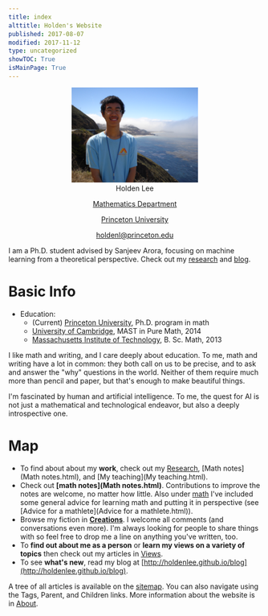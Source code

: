 ```yaml
---
title: index
alttitle: Holden's Website
published: 2017-08-07
modified: 2017-11-12
type: uncategorized
showTOC: True
isMainPage: True
---
```


<center><img src="pics/me2.JPG?dl=0" alt="web" width="50%" height="50%"></center>

<center>
Holden Lee

[Mathematics Department](https://www.math.princeton.edu/)

[Princeton University](http://www.princeton.edu)

[holdenl@princeton.edu](mailto:holdenl@princeton.edu)
</center>

I am a Ph.D. student advised by Sanjeev Arora, focusing on machine learning from a theoretical perspective. Check out my [research](Research.html) and [blog](http://holdenlee.github.io/blog).

# Basic Info

* Education:
    * (Current) <a href="https://www.math.princeton.edu">Princeton University</a>, Ph.D. program in math 
	* <a href="http://www.cam.ac.uk/">University of Cambridge</a>, MAST in Pure Math, 2014
    * <a href="http://www.mit.edu">Massachusetts Institute of Technology</a>, B. Sc. Math, 2013

I like math and writing, and I care deeply about education. To me, math and writing have a lot in common: they both call on us to be precise, and to ask and answer the "why" questions in the world. Neither of them require much more than pencil and paper, but that's enough to make beautiful things.
	
I'm fascinated by human and artificial intelligence. To me, the quest for AI is not just a mathematical and technological endeavor, but also a deeply introspective one.

# Map

* To find about about my <b>work</b>, check out my [Research](Research.html), [Math notes](Math notes.html), and [My teaching](My teaching.html).
* Check out **[math notes](Math notes.html)**. Contributions to improve the notes are welcome, no matter how little. Also under [math](Math.html) I've included some general advice for learning math and putting it in perspective (see [Advice for a mathlete](Advice for a mathlete.html)).
* Browse my fiction in **[Creations](Creations.html)**. I welcome all comments (and conversations even more). I'm always looking for people to share things with so feel free to drop me a line on anything you've written, too.
* To <b>find out about me as a person</b> or <b>learn my views on a variety of topics</b> then check out my articles in [Views](Views.html).
* To see <b>what's new</b>, read my blog at [http://holdenlee.github.io/blog](http://holdenlee.github.io/blog).

A tree of all articles is available on the [sitemap](sitemap.html). You can also navigate using the Tags, Parent, and Children links. More information about the website is in [About](About.html).


